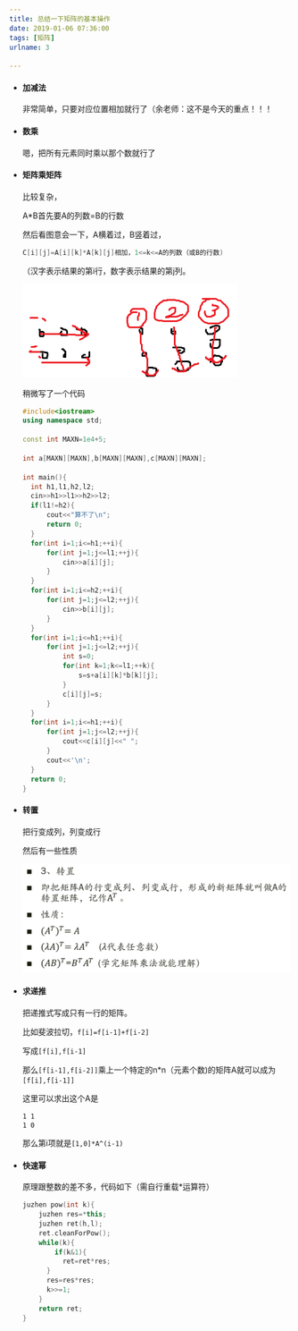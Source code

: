 ```yaml
---
title: 总结一下矩阵的基本操作
date: 2019-01-06 07:36:00
tags: [矩阵]
urlname: 3

---
```

<!--markdown-->
- #### 加减法

  非常简单，只要对应位置相加就行了（余老师：这不是今天的重点！！！

- #### 数乘

  嗯，把所有元素同时乘以那个数就行了

- #### 矩阵乘矩阵

  比较复杂，

  A*B首先要A的列数=B的行数

  然后看图意会一下，A横着过，B竖着过，

  ```cpp
  C[i][j]=A[i][k]*A[k][j]相加，1<=k<=A的列数（或B的行数)
  ```



  （汉字表示结果的第i行，数字表示结果的第j列。

  ![乘法图示](%E6%80%BB%E7%BB%93%E4%B8%80%E4%B8%8B%E7%9F%A9%E9%98%B5%E7%9A%84%E5%9F%BA%E6%9C%AC%E6%93%8D%E4%BD%9C/5c31ab617f1e6.png)

  稍微写了一个代码

  ```cpp
  #include<iostream>
  using namespace std;
  
  const int MAXN=1e4+5;
  
  int a[MAXN][MAXN],b[MAXN][MAXN],c[MAXN][MAXN];
  
  int main(){
  	int h1,l1,h2,l2;
  	cin>>h1>>l1>>h2>>l2;
  	if(l1!=h2){
  		cout<<"算不了\n";
  		return 0;
  	}
  	for(int i=1;i<=h1;++i){
  		for(int j=1;j<=l1;++j){
  			cin>>a[i][j];
  		}
  	}
  	for(int i=1;i<=h2;++i){
  		for(int j=1;j<=l2;++j){
  			cin>>b[i][j];
  		}
  	}
  	for(int i=1;i<=h1;++i){
  		for(int j=1;j<=l2;++j){
  			int s=0;
  			for(int k=1;k<=l1;++k){
  				s=s+a[i][k]*b[k][j];
  			}
  			c[i][j]=s;
  		}
  	}
  	for(int i=1;i<=h1;++i){
  		for(int j=1;j<=l2;++j){
  			cout<<c[i][j]<<" ";
  		}
  		cout<<'\n';
  	}
  	return 0;
  }
  ```

- #### 转置

  把行变成列，列变成行

  然后有一些性质

  ![矩阵转置](%E6%80%BB%E7%BB%93%E4%B8%80%E4%B8%8B%E7%9F%A9%E9%98%B5%E7%9A%84%E5%9F%BA%E6%9C%AC%E6%93%8D%E4%BD%9C/5c31ad0c0cf09.png)

- #### 求递推

  把递推式写成只有一行的矩阵。

  比如斐波拉切，```f[i]=f[i-1]+f[i-2]```

  写成```[f[i],f[i-1]```

  那么```[f[i-1],f[i-2]]```乘上一个特定的n*n（元素个数)的矩阵A就可以成为```[f[i],f[i-1]]```

  这里可以求出这个A是

  ```
  1 1
  1 0 
  ```

  那么第i项就是```[1,0]*A^(i-1)```

- #### 快速幂

  原理跟整数的差不多，代码如下（需自行重载*运算符）

  ```cpp
  juzhen pow(int k){
      juzhen res=*this;
      juzhen ret(h,l);
      ret.cleanForPow();
      while(k){
          if(k&1){
          	ret=ret*res;
      	}
      	res=res*res;
      	k>>=1;
      }
      return ret;
  }
  ```